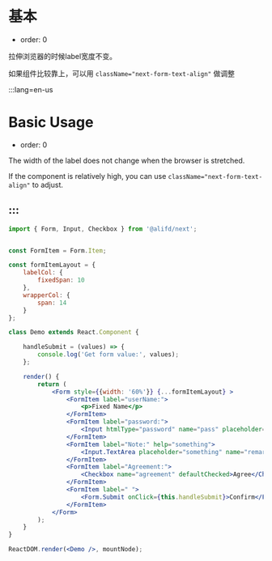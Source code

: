 # 基本

- order: 0

拉伸浏览器的时候label宽度不变。

如果组件比较靠上，可以用 `className="next-form-text-align"` 做调整

:::lang=en-us
# Basic Usage

- order: 0

The width of the label does not change when the browser is stretched.

If the component is relatively high, you can use `className="next-form-text-align"` to adjust.

:::
---

````jsx
import { Form, Input, Checkbox } from '@alifd/next';


const FormItem = Form.Item;

const formItemLayout = {
    labelCol: {
        fixedSpan: 10
    },
    wrapperCol: {
        span: 14
    }
};

class Demo extends React.Component {

    handleSubmit = (values) => {
        console.log('Get form value:', values);
    };

    render() {
        return (
            <Form style={{width: '60%'}} {...formItemLayout} >
                <FormItem label="userName:">
                    <p>Fixed Name</p>
                </FormItem>
                <FormItem label="password:">
                    <Input htmlType="password" name="pass" placeholder="Please Enter Password"/>
                </FormItem>
                <FormItem label="Note:" help="something">
                    <Input.TextArea placeholder="something" name="remark" />
                </FormItem>
                <FormItem label="Agreement:">
                    <Checkbox name="agreement" defaultChecked>Agree</Checkbox>
                </FormItem>
                <FormItem label=" ">
                    <Form.Submit onClick={this.handleSubmit}>Confirm</Form.Submit>
                </FormItem>
            </Form>
        );
    }
}

ReactDOM.render(<Demo />, mountNode);
````
